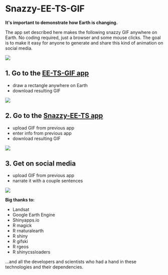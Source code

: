 # Snazzy-EE-TS-GIF
**It's important to demonstrate how Earth is changing.**

The app set described here makes the following snazzy GIF anywhere on Earth. No coding required, just a browser and some mouse clicks. The goal is to make it easy for anyone to generate and share this kind of animation on social media.

<img src="https://github.com/jdbcode/Snazzy-EE-TS-GIF/raw/master/img/snazzy-ee-ts.gif">

## 1. Go to the [EE-TS-GIF app](https://emaprlab.users.earthengine.app/view/lt-gee-time-series-animator)
  - draw a rectangle anywhere on Earth
  - download resulting GIF

<img src="https://github.com/jdbcode/Snazzy-EE-TS-GIF/raw/master/img/ee-ts-gif.png">

## 2. Go to the [Snazzy-EE-TS app](https://jstnbraaten.shinyapps.io/snazzy-ee-ts-gif/)
  - upload GIF from previous app
  - enter info from previous app
  - download resulting GIF

<img src="https://github.com/jdbcode/Snazzy-EE-TS-GIF/raw/master/img/snazzy-ee-ts-gif.png">

## 3. Get on social media
  - upload GIF from previous app
  - narrate it with a couple sentences

<img src="https://github.com/jdbcode/Snazzy-EE-TS-GIF/raw/master/img/snazzy-ee-ts-media.png">

**Big thanks to:**

- Landsat
- Google Earth Engine
- Shinyapps.io
- R magick
- R rnaturalearth
- R shiny
- R gifski
- R rgeos
- R shinycssloaders

...and all the developers and scientists who had a hand in these technologies and their dependencies.














